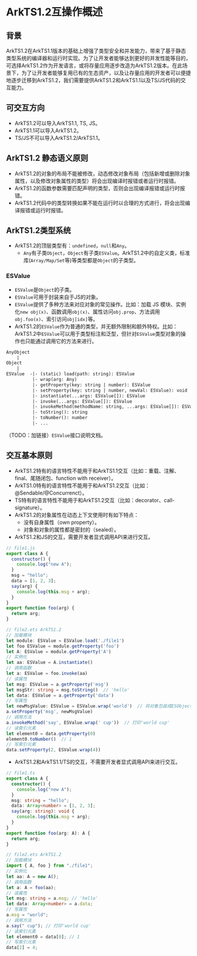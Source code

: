 # ArkTS1.2互操作概述

## 背景

ArkTS1.2在ArkTS1.1版本的基础上增强了类型安全和并发能力，带来了基于静态类型系统的编译器和运行时实现。为了让开发者能够达到更好的并发性能等目的，可选择ArkTS1.2作为开发语言，或将存量应用逐步改造为ArkTS1.2版本。在此场景下，为了让开发者能够复用已有的生态资产，以及让存量应用的开发者可以便捷地逐步迁移到ArkTS1.2，我们需要提供ArkTS1.2和ArkTS1.1以及TS/JS代码的交互能力。

## 可交互方向

- ArkTS1.2可以导入ArkTS1.1, TS, JS。
- ArkTS1.1可以导入ArkTS1.2。
- TS/JS不可以导入ArkTS1.2/ArkTS1.1。

## ArkTS1.2 静态语义原则

- ArkTS1.2的对象的布局不能被修改，动态修改对象布局（包括新增或删除对象属性，以及修改对象属性的类型）将会出现编译时报错或者运行时报错。
- ArkTS1.2的函数参数需要匹配声明的类型，否则会出现编译报错或运行时报错。
- ArkTS1.2代码中的类型转换如果不能在运行时以合理的方式进行，将会出现编译报错或运行时报错。

## ArkTS1.2类型系统

- ArkTS1.2的顶层类型有：`undefined`，`null`和`Any`。
  - `Any`有子类`Object`，`Object`有子类`ESValue`。ArkTS1.2中的自定义类，标准库(`Array/Map/Set`等)等类型都是`Object`的子类型。

### ESValue

- `ESValue`是`Object`的子类。
- `ESValue`可用于封装来自于JS的对象。
- `ESValue`提供了多种方法来对应对象的常见操作。比如：加载 JS 模块、实例化`new obj(x)`、函数调用`obj(x)`、属性访问`obj.prop`、方法调用`obj.foo(x)`、索引访问`obj[idx]`等。
- ArkTS1.2的`ESValue`作为普通的类型，并无额外限制和额外特权。比如：ArkTS1.2中`ESValue`可以用于类型标注和泛型，但针对`ESValue`类型对象的操作也只能通过调用它的方法来进行。

```txt
AnyObject
    |
Object
    |
ESValue  -|- (static) load(path: string): ESValue                            // 模块加载
          |- wrap(arg: Any)                                                  // 将对象包装成ESObject实例
          |- getProperty(key: string | number): ESValue                      // 读属性
          |- setProperty(key: string | number, newVal: ESValue): void        // 写属性
          |- instantiate(...args: ESValue[]): ESValue                        // 实例化
          |- invoke(...args: ESValue[]): ESValue                             // 函数调用
          |- invokeMethod(methodName: string, ...args: ESValue[]): ESValue   // 方法调用
          |- toString(): string                                              // 将包装的对象转换为string
          |- toNumber(): number                                              // 将包装的对象转换为number
          |- ...
```

（TODO：加链接）`ESValue`接口说明文档。

## 交互基本原则

- ArkTS1.2特有的语言特性不能用于和ArkTS1.1交互（比如：重载、注解、final、尾随闭包、function with receiver）。
- ArkTS1.0特有的语言特性不能用于和ArkTS1.2交互（比如：@Sendable/@Concurrenct）。
- TS特有的语言特性不能用于和ArkTS1.2交互（比如：decorator、call-signature）。
- ArkTS1.2的对象属性在动态上下文使用时有如下特点：
  - 没有自身属性（own property）。
  - 对象和对象的属性都是密封的（sealed）。
- ArkTS1.2和JS的交互，需要开发者显式调用API来进行交互。

```javascript
// file1.js
export class A {
  constructor() {
    console.log("new A");
  }
  msg = "hello";
  data = [1, 2, 3];
  say(arg) {
    console.log(this.msg + arg);
  }
}
export function foo(arg) {
  return arg;
}
```

```typescript
// file2.ets ArkTS1.2
// 加载模块
let module: ESValue = ESValue.load('./file1')
let foo ESValue = module.getProperty('foo')
let A: ESValue = module.getProperty('A')
// 实例化
let aa: ESValue = A.instantiate()
// 调用函数
let a: ESValue = foo.invoke(aa)
// 读属性
let msg: ESValue = a.getProperty('msg')
let msgStr: string = msg.toString()  // 'hello'
let data: ESValue = a.getProperty('data')
// 写属性
let newMsgValue: ESValue = ESValue.wrap('world')  // 将对象包装成ESObject实例
a.setProperty('msg', newMsgValue)
// 调用方法
a.invokeMethod('say', ESValue.wrap(' cup'))  // 打印'world cup'
// 读索引元素
let element0 = data.getProperty(0)
element0.toNumber()  // 1
// 写索引元素
data.setProperty(2, ESValue.wrap(4))
```

- ArkTS1.2和ArkTS1.1/TS的交互，不需要开发者显式调用API来进行交互。

```typescript
// file1.ts
export class A {
  constructor() {
    console.log("new A");
  }
  msg: string = "hello";
  data: Array<number> = [1, 2, 3];
  say(arg: string): void {
    console.log(this.msg + arg);
  }
}
export function foo(arg: A): A {
  return arg;
}
```

```typescript
// file2.ets ArkTS1.2
// 加载模块
import { A, foo } from "./file1";
// 实例化
let aa: A = new A();
// 调用函数
let a: A = foo(aa);
// 读属性
let msg: string = a.msg; // 'hello'
let data: Array<number> = a.data;
// 写属性
a.msg = "world";
// 调用方法
a.say(" cup"); // 打印'world cup'
// 读索引元素
let element0 = data[0]; // 1
// 写索引元素
data[2] = 4;
```
